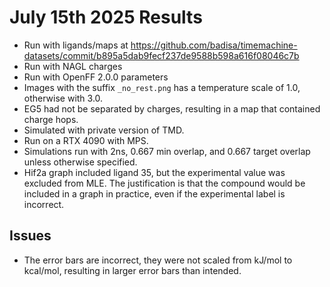# July 15th 2025 Results

* Run with ligands/maps at https://github.com/badisa/timemachine-datasets/commit/b895a5dab9fecf237de9588b598a616f08046c7b
* Run with NAGL charges
* Run with OpenFF 2.0.0 parameters
* Images with the suffix `_no_rest.png` has a temperature scale of 1.0, otherwise with 3.0.
* EG5 had not be separated by charges, resulting in a map that contained charge hops.
* Simulated with private version of TMD.
* Run on a RTX 4090 with MPS.
* Simulations run with 2ns, 0.667 min overlap, and 0.667 target overlap unless otherwise specified.
* Hif2a graph included ligand 35, but the experimental value was excluded from MLE. The justification is that the compound would be included in a graph in practice, even if the experimental label is incorrect.

## Issues

* The error bars are incorrect, they were not scaled from kJ/mol to kcal/mol, resulting in larger error bars than intended.
